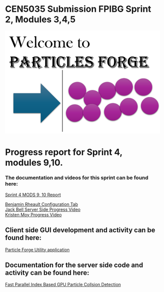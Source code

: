 # CEN5035 Submission FPIBG Sprint 2, Modules 3,4,5
	
<img src="Logo.png" alt="Project Particle Forge">

<h1>Progress report for Sprint 4, modules 9,10.</h1>

<h3>The documentation and videos for this sprint can be found here:</h3>
<a href="https://fieldparticle.github.io/ParticleCollisionDetection/"> Sprint 4 MODS 9, 10 Report </a>


<a href="https://youtu.be/CAS7xA6gqew"> Benjamin Rheault Configuration Tab</a><br>
<a href="https://youtu.be/A8q1kmkNGw0"> Jack Bell Server Side Progress Video</a><br>
<a href="https://youtu.be/bv9mzSQzUK0"> Kristen Moy Progress Video</a><br>


<h2>Client side GUI development and activity can be found here:</h2>

<a href="https://github.com/fieldparticle/FPIBGUtility"> Particle Forge Utility application </a>
	
<h2>Documentation for the server side code and activity can be found here: </h2>

 <a href="https://github.com/fieldparticle/FPIBG"> Fast Parallel Index Based GPU Particle Collsion Detection</a> 

